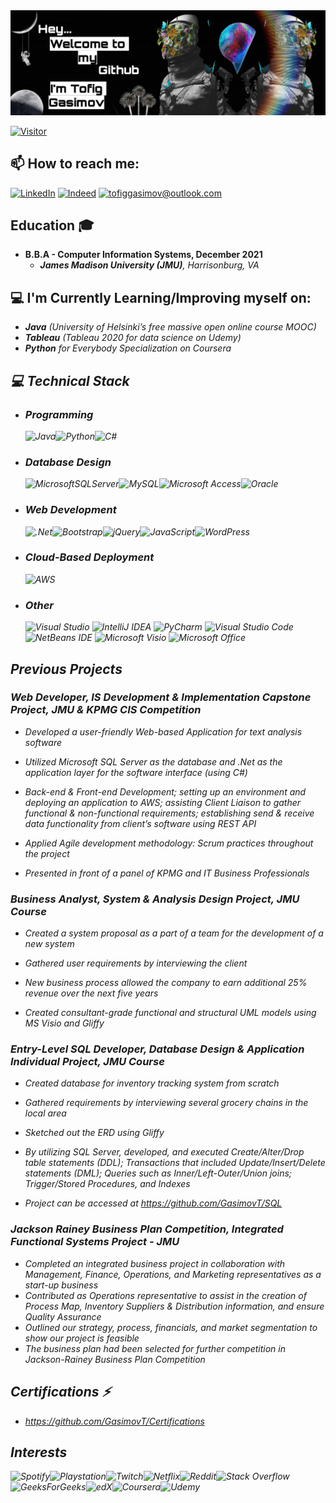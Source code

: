 

<img src="/Images/picsart11.png"> 

[![Visitor](https://visitor-badge.laobi.icu/badge?page_id=GasimovT.GasimovT)](https://github.com/GasimovT)


<h2> 📫 How to reach me: </h2>

<a href="https://www.linkedin.com/in/tofiggasimov/">![LinkedIn](https://img.shields.io/badge/LinkedIn-0077B5?style=for-the-badge&logo=linkedin&logoColor=white)</a> <a href="https://profile.indeed.com/?hl=en&co=US&from=gnav-jobseeker-profile--profile-one-frontend">![Indeed](https://img.shields.io/badge/indeed-003A9B?style=for-the-badge&logo=indeed&logoColor=white)</a> <a href="mailto:tofiggasimov@outlook.com">![tofiggasimov@outlook.com](https://img.shields.io/badge/Microsoft_Outlook-0078D4?style=for-the-badge&logo=microsoft-outlook&logoColor=white)</a> 


  

<h2> Education 🎓</h2>

*   <b> B.B.A - Computer Information Systems, December 2021 </b>
    *   <i> <b>James Madison University (JMU)</b>, Harrisonburg, VA </i>

<h2>💻 I'm Currently Learning/Improving myself on:</h2>

-   <i> <b>Java</b> (University of Helsinki’s free massive open online course MOOC)
-   <i> <b>Tableau</b> (Tableau 2020 for data science on Udemy)
-   <i> <b>Python</b> for Everybody Specialization on Coursera 


<h2>💻 Technical Stack </h2>

-   <h3> Programming </h3>

    ![Java](https://img.shields.io/badge/java-%23ED8B00.svg?style=for-the-badge&logo=java&logoColor=white)![Python](https://img.shields.io/badge/python-3670A0?style=for-the-badge&logo=python&logoColor=ffdd54)![C#](https://img.shields.io/badge/c%23-%23239120.svg?style=for-the-badge&logo=c-sharp&logoColor=white)

-   <h3> Database Design </h3>

    ![MicrosoftSQLServer](https://img.shields.io/badge/Microsoft%20SQL%20Sever-CC2927?style=for-the-badge&logo=microsoft%20sql%20server&logoColor=white)![MySQL](https://img.shields.io/badge/mysql-%2300f.svg?style=for-the-badge&logo=mysql&logoColor=white)![Microsoft Access](https://img.shields.io/badge/Microsoft_Access-A4373A?style=for-the-badge&logo=microsoft-access&logoColor=white)![Oracle](https://img.shields.io/badge/Oracle-F80000?style=for-the-badge&logo=oracle&logoColor=white)


-   <h3> Web Development </h3>

    ![.Net](https://img.shields.io/badge/.NET-5C2D91?style=for-the-badge&logo=.net&logoColor=white)![Bootstrap](https://img.shields.io/badge/bootstrap-%23563D7C.svg?style=for-the-badge&logo=bootstrap&logoColor=white)![jQuery](https://img.shields.io/badge/jquery-%230769AD.svg?style=for-the-badge&logo=jquery&logoColor=white)![JavaScript](https://img.shields.io/badge/javascript-%23323330.svg?style=for-the-badge&logo=javascript&logoColor=%23F7DF1E)![WordPress](https://img.shields.io/badge/WordPress-%23117AC9.svg?style=for-the-badge&logo=WordPress&logoColor=white)

-   <h3> Cloud-Based Deployment </h3>

    ![AWS](https://img.shields.io/badge/AWS-%23FF9900.svg?style=for-the-badge&logo=amazon-aws&logoColor=white)

-   <h3> Other </h3>   

    ![Visual Studio](https://img.shields.io/badge/Visual%20Studio-5C2D91.svg?style=for-the-badge&logo=visual-studio&logoColor=white)     ![IntelliJ IDEA](https://img.shields.io/badge/IntelliJIDEA-000000.svg?style=for-the-badge&logo=intellij-idea&logoColor=white)  ![PyCharm](https://img.shields.io/badge/pycharm-143?style=for-the-badge&logo=pycharm&logoColor=black&color=black&labelColor=green)       ![Visual Studio Code](https://img.shields.io/badge/Visual%20Studio%20Code-0078d7.svg?style=for-the-badge&logo=visual-studio-code&logoColor=white)       ![NetBeans IDE](https://img.shields.io/badge/NetBeansIDE-1B6AC6.svg?style=for-the-badge&logo=apache-netbeans-ide&logoColor=white)
    ![Microsoft Visio ](https://img.shields.io/badge/Microsoft_Visio-3955A3?style=for-the-badge&logo=microsoft-visio&logoColor=white)       ![Microsoft Office](https://img.shields.io/badge/Microsoft_Office-D83B01?style=for-the-badge&logo=microsoft-office&logoColor=white)    
 
      


<h2> Previous Projects </h2>
<h3> Web Developer, IS Development & Implementation Capstone Project, JMU & KPMG CIS Competition</h3>

*   <i>Developed a user-friendly Web-based Application for text analysis software

*   <i>Utilized Microsoft SQL Server as the database and .Net as the application layer for the software interface (using C#) 

*   <i>Back-end & Front-end Development; setting up an environment and deploying an application to AWS; assisting Client Liaison to gather functional & non-functional requirements; establishing send & receive data functionality from client’s software using REST API

*   <i>Applied Agile development methodology: Scrum practices throughout the project

*   <i>Presented in front of a panel of KPMG and IT Business Professionals


<h3> Business Analyst, System & Analysis Design Project, JMU Course</h3>

*   <i>Created a system proposal as a part of a team for the development of a new system 

*   <i>Gathered user requirements by interviewing the client 

*   <i>New business process allowed the company to earn additional 25% revenue over the next five years

*   <i>Created consultant-grade functional and structural UML models using MS Visio and Gliffy


<h3> Entry-Level SQL Developer, Database Design & Application Individual Project, JMU Course</h3>

*   <i>Created database for inventory tracking system from scratch

*   <i>Gathered requirements by interviewing several grocery chains in the local area 

*   <i>Sketched out the ERD using Gliffy

*   <i>By utilizing SQL Server, developed, and executed Create/Alter/Drop table statements (DDL); Transactions that included Update/Insert/Delete statements (DML); Queries such as Inner/Left-Outer/Union joins; Trigger/Stored Procedures, and Indexes

*   <i>Project can be accessed at https://github.com/GasimovT/SQL 

<h3> Jackson Rainey Business Plan Competition, Integrated Functional Systems Project - JMU </h3>

*   <i>Completed an integrated business project in collaboration with Management, Finance, Operations, and Marketing representatives as a start-up business
*   <i>Contributed as Operations representative to assist in the creation of Process Map, Inventory Suppliers & Distribution information, and ensure Quality Assurance
*   <i>Outlined our strategy, process, financials, and market segmentation to show our project is feasible
*   <i>The business plan had been selected for further competition in Jackson-Rainey Business Plan Competition


<h2> Certifications ⚡ </h2>

*   <i>https://github.com/GasimovT/Certifications

<h2> Interests </h2>

![Spotify](https://img.shields.io/badge/Spotify-1ED760?style=for-the-badge&logo=spotify&logoColor=white)![Playstation](https://img.shields.io/badge/Playstation-003791?style=for-the-badge&logo=playstation&logoColor=white)![Twitch](https://img.shields.io/badge/Twitch-9347FF?style=for-the-badge&logo=twitch&logoColor=white)![Netflix](https://img.shields.io/badge/Netflix-E50914?style=for-the-badge&logo=netflix&logoColor=white)![Reddit](https://img.shields.io/badge/Reddit-%23FF4500.svg?style=for-the-badge&logo=Reddit&logoColor=white)![Stack Overflow](https://img.shields.io/badge/-Stackoverflow-FE7A16?style=for-the-badge&logo=stack-overflow&logoColor=white)![GeeksForGeeks](https://img.shields.io/badge/GeeksforGeeks-gray?style=for-the-badge&logo=geeksforgeeks&logoColor=35914c)![edX](https://img.shields.io/badge/edX-%2302262B.svg?style=for-the-badge&logo=edX&logoColor=white)![Coursera](https://img.shields.io/badge/Coursera-%230056D2.svg?style=for-the-badge&logo=Coursera&logoColor=white)![Udemy](https://img.shields.io/badge/Udemy-A435F0?style=for-the-badge&logo=Udemy&logoColor=white)






